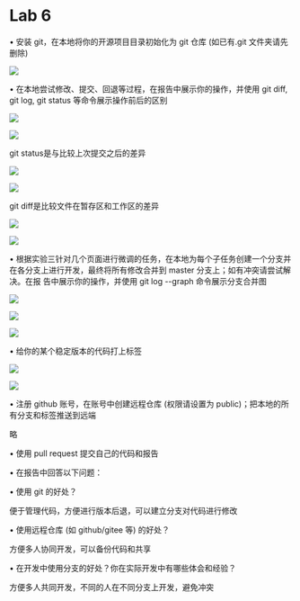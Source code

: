 # Lab 6

• 安装 git，在本地将你的开源项目目录初始化为 git 仓库 (如已有.git 文件夹请先删除) 

![](https://github.com/hogwartsfailure66/NJU-SE2021-autumn-Lab6/blob/main/Report/202220012-%E5%90%B4%E6%AC%A3%E7%9E%B3/ref/1.PNG)

• 在本地尝试修改、提交、回退等过程，在报告中展示你的操作，并使用 git diff, git log, git status 等命令展示操作前后的区别 

![](https://github.com/hogwartsfailure66/NJU-SE2021-autumn-Lab6/blob/main/Report/202220012-%E5%90%B4%E6%AC%A3%E7%9E%B3/ref/2.PNG)

![](https://github.com/hogwartsfailure66/NJU-SE2021-autumn-Lab6/blob/main/Report/202220012-%E5%90%B4%E6%AC%A3%E7%9E%B3/ref/3.PNG)

git status是与比较上次提交之后的差异

![](https://github.com/hogwartsfailure66/NJU-SE2021-autumn-Lab6/blob/main/Report/202220012-%E5%90%B4%E6%AC%A3%E7%9E%B3/ref/7.PNG)

![](https://github.com/hogwartsfailure66/NJU-SE2021-autumn-Lab6/blob/main/Report/202220012-%E5%90%B4%E6%AC%A3%E7%9E%B3/ref/4.PNG)

git diff是比较文件在暂存区和工作区的差异

![](https://github.com/hogwartsfailure66/NJU-SE2021-autumn-Lab6/blob/main/Report/202220012-%E5%90%B4%E6%AC%A3%E7%9E%B3/ref/5.PNG)

![](https://github.com/hogwartsfailure66/NJU-SE2021-autumn-Lab6/blob/main/Report/202220012-%E5%90%B4%E6%AC%A3%E7%9E%B3/ref/6.PNG)

• 根据实验三针对几个页面进行微调的任务，在本地为每个子任务创建一个分支并在各分支上进行开发，最终将所有修改合并到 master 分支上；如有冲突请尝试解决。在报 告中展示你的操作，并使用 git log --graph 命令展示分支合并图 

![](https://github.com/hogwartsfailure66/NJU-SE2021-autumn-Lab6/blob/main/Report/202220012-%E5%90%B4%E6%AC%A3%E7%9E%B3/ref/8.png)

![](https://github.com/hogwartsfailure66/NJU-SE2021-autumn-Lab6/blob/main/Report/202220012-%E5%90%B4%E6%AC%A3%E7%9E%B3/ref/9.png)

![](https://github.com/hogwartsfailure66/NJU-SE2021-autumn-Lab6/blob/main/Report/202220012-%E5%90%B4%E6%AC%A3%E7%9E%B3/ref/10.png)

• 给你的某个稳定版本的代码打上标签

![](https://github.com/hogwartsfailure66/NJU-SE2021-autumn-Lab6/blob/main/Report/202220012-%E5%90%B4%E6%AC%A3%E7%9E%B3/ref/11.png)

![](https://github.com/hogwartsfailure66/NJU-SE2021-autumn-Lab6/blob/main/Report/202220012-%E5%90%B4%E6%AC%A3%E7%9E%B3/ref/12.png)

• 注册 github 账号，在账号中创建远程仓库 (权限请设置为 public)；把本地的所有分支和标签推送到远端 

略

• 使用 pull request 提交自己的代码和报告



• 在报告中回答以下问题： 

• 使用 git 的好处？ 

便于管理代码，方便进行版本后退，可以建立分支对代码进行修改

• 使用远程仓库 (如 github/gitee 等) 的好处？ 

方便多人协同开发，可以备份代码和共享

• 在开发中使用分支的好处？你在实际开发中有哪些体会和经验？ 

方便多人共同开发，不同的人在不同分支上开发，避免冲突
